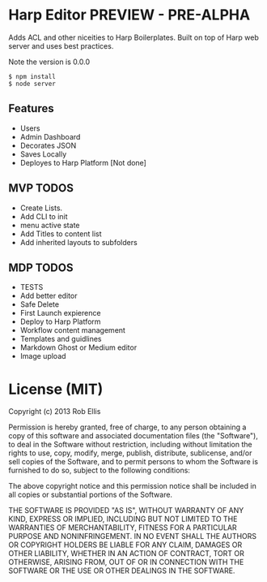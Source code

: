 # Harp Editor PREVIEW - PRE-ALPHA 

Adds ACL and other niceities to Harp Boilerplates.
Built on top of Harp web server and uses best practices.

Note the version is 0.0.0

	$ npm install
	$ node server 

## Features
- Users
- Admin Dashboard
- Decorates JSON
- Saves Locally
- Deployes to Harp Platform [Not done]

## MVP TODOS
- Create Lists.
- Add CLI to init 
- menu active state
- Add Titles to content list
- Add inherited layouts to subfolders

## MDP TODOS
- TESTS
- Add better editor
- Safe Delete
- First Launch expierence
- Deploy to Harp Platform
- Workflow content management
- Templates and guidlines
- Markdown Ghost or Medium editor 
- Image upload


# License (MIT)

Copyright (c) 2013 Rob Ellis

Permission is hereby granted, free of charge, to any person obtaining a copy
of this software and associated documentation files (the "Software"), to deal
in the Software without restriction, including without limitation the rights
to use, copy, modify, merge, publish, distribute, sublicense, and/or sell
copies of the Software, and to permit persons to whom the Software is
furnished to do so, subject to the following conditions:

The above copyright notice and this permission notice shall be included in
all copies or substantial portions of the Software.

THE SOFTWARE IS PROVIDED "AS IS", WITHOUT WARRANTY OF ANY KIND, EXPRESS OR
IMPLIED, INCLUDING BUT NOT LIMITED TO THE WARRANTIES OF MERCHANTABILITY,
FITNESS FOR A PARTICULAR PURPOSE AND NONINFRINGEMENT. IN NO EVENT SHALL THE
AUTHORS OR COPYRIGHT HOLDERS BE LIABLE FOR ANY CLAIM, DAMAGES OR OTHER
LIABILITY, WHETHER IN AN ACTION OF CONTRACT, TORT OR OTHERWISE, ARISING FROM,
OUT OF OR IN CONNECTION WITH THE SOFTWARE OR THE USE OR OTHER DEALINGS IN
THE SOFTWARE.